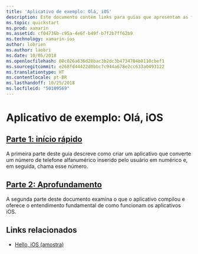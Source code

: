 ```yaml
---
title: 'Aplicativo de exemplo: Olá, iOS'
description: Este documento contém links para guias que apresentam as ferramentas e os conceitos necessários para entender como criar e implantar um aplicativo do Xamarin.iOS.
ms.topic: quickstart
ms.prod: xamarin
ms.assetid: cf04736b-c95a-4e6f-b49f-b7f2b7ff62b9
ms.technology: xamarin-ios
author: lobrien
ms.author: laobri
ms.date: 10/05/2018
ms.openlocfilehash: 08c026a636d28bac3b2dc3b4734704b8110cbef1
ms.sourcegitcommit: e268fd44422d0bbc7c944a678e2cc633a0493122
ms.translationtype: HT
ms.contentlocale: pt-BR
ms.lasthandoff: 10/25/2018
ms.locfileid: "50109569"
---
```

# <a name="sample-app-hello-ios"></a>Aplicativo de exemplo: Olá, iOS

## <a name="part-1-quickstartiosget-startedhello-ioshello-ios-quickstartmd"></a>[Parte 1: início rápido](~/ios/get-started/hello-ios/hello-ios-quickstart.md)

A primeira parte deste guia descreve como criar um aplicativo que converte um número de telefone alfanumérico inserido pelo usuário em numérico e, em seguida, chama esse número.

## <a name="part-2-deep-diveiosget-startedhello-ioshello-ios-deepdivemd"></a>[Parte 2: Aprofundamento](~/ios/get-started/hello-ios/hello-ios-deepdive.md)

A segunda parte deste documento examina o que o aplicativo compilou e oferece o entendimento fundamental de como funcionam os aplicativos iOS.

## <a name="related-links"></a>Links relacionados

- [Hello, iOS (amostra)](https://developer.xamarin.com/samples/monotouch/Hello_iOS/)
